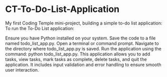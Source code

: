 # CT-To-Do-List-Application
My first Coding Temple mini-project, building a simple to-do list application:
To run the To-Do List application:

Ensure you have Python installed on your system.
Save the code to a file named todo_list_app.py.
Open a terminal or command prompt.
Navigate to the directory where todo_list_app.py is saved.
Run the application using the command: python todo_list_app.py.
This application allows you to add tasks, view tasks, mark tasks as complete, delete tasks, and quit the application. It includes input validation and error handling to ensure smooth user interaction.
